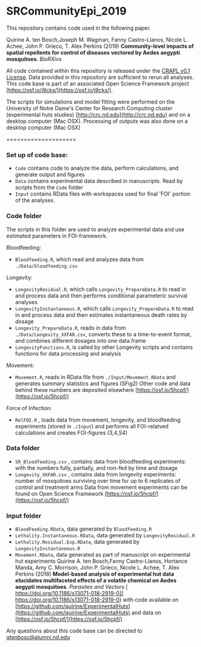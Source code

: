 SRCommunityEpi_2019
====================

This repository contains code used in the following paper.

Quirine A. ten Bosch,Joseph M. Wagman, Fanny Castro-Llanos, Nicole L. Achee, John P. Grieco, T. Alex Perkins (2019) **Community-level impacts of spatial repellents for control of diseases vectored by Aedes aegypti mosquitoes**. *BioRXivs* 

All code contained within this repository is released under the [CRAPL v0.1 License](http://matt.might.net/articles/crapl/). Data provided in this repository are sufficient to rerun all analyses. This code base is part of an associated Open Science Framework project [https://osf.io/j9cks/](https://osf.io/j9cks/).

The scripts for simulations and model fitting were performed on the University of Notre Dame's Center for Research Computing cluster (experimental huts studies) [http://crc.nd.edu](http://crc.nd.edu) and on a desktop computer (Mac OSX). Processing of outputs was also done on a desktop computer (Mac OSX) 

====================

### Set up of code base: 

* `Code` contains code to analyze the data, perform calculations, and generate output and figures 
* `Data` contains experimental data described in manuscripts. Read by scripts from the `Code` folder
* `Input` contains RData files with workspaces used for final 'FOI' portion of the analyses. 

### Code folder

The scripts in this folder are used to analyze experimental data and use estimated parameters in FOI-framework. 

Bloodfeeding:
* `Bloodfeeding.R`, which read and analyzes data from `./Data/bloodfeeding.csv`

Longevity: 
* `LongevityResidual.R`, which calls `Longevity_PrepareData.R` to read in and process data and then performs conditional parameteric survival analyses 
* `LongevityInstantaneous.R`, which calls `Longevity_PrepareData.R` to read in and process data and then estimates instantaneous death rates by dosage 
* `Longevity_PrepareData.R`, reads in data from `./Data/Longevity_XXFAR.csv`, converts these to a time-to-event format, and combines different dosages into one data.frame
* `LongevityFunctions.R`, is called by other Longevity scripts and contains functions for data processing and analysis 

Movement:
* `Movement.R`, reads in RData file from `./Input/Movement.RData` and generates summary statistics and figures (SFig2)
Other code and data behind these numbers are deposited elsewhere [https://osf.io/5hcpf/](https://osf.io/5hcpf/)

Force of Infection: 
* `RelFOI.R` , loads data from movement, longevity, and bloodfeeding experiments (stored in `./Input`) and performs all FOI-relatved calculations and creates FOI-figures (3,4,S4)

### Data folder
* `SR_Bloodfeeding.csv` , contains data from bloodfeeding experiments: with the numbers fully, partially, and non-fed by time and dosage
* `Longevity_XXFAR.csv` , contains data from longevity experiments: number of mosquitoes surviving over time for up to 6 replicates of control and treatment arms
Data from movement experiments can be found on Open Science Framework [https://osf.io/5hcpf/](https://osf.io/5hcpf/)

### Input folder 
* `BloodFeeding.RData`, data generated by `Bloodfeeding.R`
* `Lethality.Instantaneous.RData`, data generated by `LongevityResidual.R`
* `Lethality.Residual.Exp.RData`, data generated by `LongevityInstantaneous.R`
* `Movement.RData`, data generated as part of manuscript on experimental hut experiments
Quirine A. ten Bosch,Fanny Castro-Llanos, Hortance Manda, Amy C. Morrison, John P. Grieco, Nicole L. Achee, T. Alex Perkins (2018) **Model-based analysis of experimental hut data elucidates multifaceted effects of a volatile chemical on Aedes aegypti mosquitoes**. *Parasites and Vectors* [ https://doi.org/10.1186/s13071-018-2919-0]( https://doi.org/10.1186/s13071-018-2919-0) 
with code available on [https://github.com/quirine/ExperimentalHuts](https://github.com/quirine/ExperimentalHuts) 
and data on [https://osf.io/5hcpf/](https://osf.io/5hcpf/)

Any questions about this code base can be directed to qtenbosc@alumni.nd.edu
